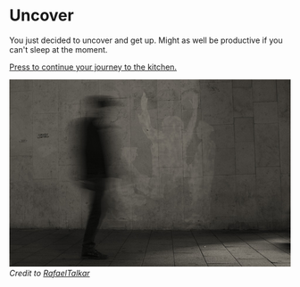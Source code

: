 # Uncover
You just decided to uncover and get up. Might as well be productive if you can't sleep at the moment.

[Press to continue your journey to the kitchen.](kitchen.md)

![Walk to Kitchen](images/to-kitchen.jpg)  
_Credit to [RafaelTalkar](https://pixabay.com/en/users/RafaelTalkar-2082695/)_